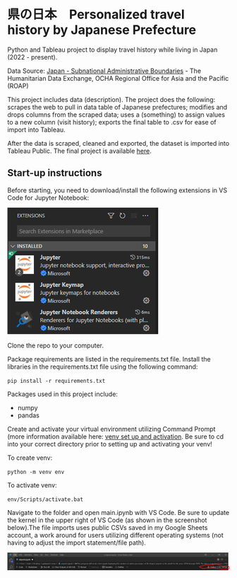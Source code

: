 # 県の日本　Personalized travel history by Japanese Prefecture

Python and Tableau project to display travel history while living in Japan (2022 - present). 

Data Source: [Japan - Subnational Administrative Boundaries](https://data.humdata.org/dataset/cod-ab-jpn?) - The Humanitarian Data Exchange, OCHA Regional Office for Asia and the Pacific (ROAP)

This project includes data (description). The project does the following: scrapes the web to pull in data table of Japanese prefectures; modifies and drops columns from the scraped data; uses a (something) to assign values to a new column (visit history); exports the final table to .csv for ease of import into Tableau.

After the data is scraped, cleaned and exported, the dataset is imported into Tableau Public. The final project is available [here](https://public.tableau.com/app/profile/elfbread/viz/VisitedPrefecturesofJapan/Sheet2).

## Start-up instructions

Before starting, you need to download/install the following extensions in VS Code for Jupyter Notebook:

![Juypter Notebook](https://github.com/elfbread/pyAirports/blob/main/extension.png)

Clone the repo to your computer. 

Package requirements are listed in the requirements.txt file. Install the libraries in the requirements.txt file using the following command:

`pip install -r requirements.txt`

Packages used in this project include:

- numpy
- pandas

Create and activate your virtual environment utilizing Command Prompt (more information available here: [venv set up and activation](https://www.freecodecamp.org/news/how-to-setup-virtual-environments-in-python/). Be sure to cd into your correct directory prior to setting up and activating your venv!

To create venv:

`python -m venv env`

To activate venv:

`env/Scripts/activate.bat`
 
Navigate to the folder and open main.ipynb with VS Code. Be sure to update the kernel in the upper right of VS Code (as shown in the screenshot below).The file imports uses public CSVs saved in my Google Sheets account, a work around for users utilizing different operating systems (not having to adjust the import statement/file path).

![Juypter Notebook](https://github.com/elfbread/pyAirports/raw/main/kernel.png)
